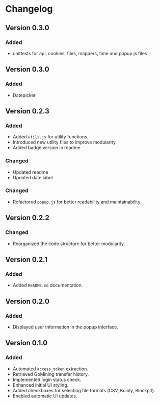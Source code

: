 # Changelog

## Version 0.3.0
### Added
- unittests for api, cookies, files, mappers, time and popup js files

## Version 0.3.0
### Added
- Datepicker

## Version 0.2.3
### Added
- Added `utils.js` for utility functions.
- Introduced new utility files to improve modularity.
- Added badge version in readme

### Changed
- Updated readme
- Updated date label

### Changed
- Refactored `popup.js` for better readability and maintainability.

## Version 0.2.2
### Changed
- Reorganized the code structure for better modularity.

## Version 0.2.1
### Added
- Added `README.md` documentation.

## Version 0.2.0
### Added
- Displayed user information in the popup interface.

## Version 0.1.0
### Added
- Automated `access_token` extraction.
- Retrieved GoMining transfer history.
- Implemented login status check.
- Enhanced initial UI styling.
- Added checkboxes for selecting file formats (CSV, Koinly, Blockpit).
- Enabled automatic UI updates.
